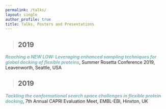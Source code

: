 ```yaml
---
permalink: /talks/
layout: single
author_profile: true
title: Talks, Posters and Presentations
---
```


>## 2019

<span style="color:#78b3b7">***Reaching a NEW LOW: Leveraging enhanced sampling techniques for global docking of flexible proteins***</span>, Summer Rosetta Conference 2019, Leavenworth, Seattle, USA

>## 2019

<span style="color:#78b3b7">***Tackling the conformational search space challenges in flexible protein docking***</span>, 7th Annual CAPRI Evaluation Meet, EMBL-EBI, Hinxton, UK

